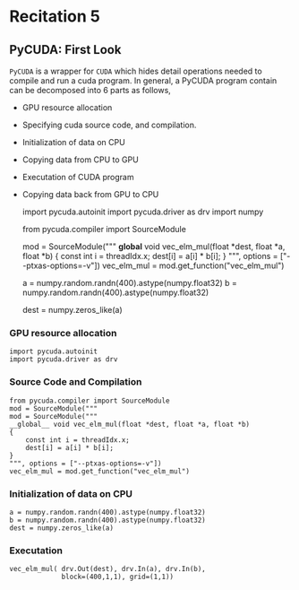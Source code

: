 # Recitation 5 #

## PyCUDA: First Look ##

`PyCUDA` is a wrapper for `CUDA` which hides detail operations needed to compile
and run a cuda program. In general, a PyCUDA program contain can be decomposed
into 6 parts as follows,

  * GPU resource allocation
  * Specifying cuda source code, and compilation.
  * Initialization of data on CPU
  * Copying data from CPU to GPU
  * Executation of CUDA program
  * Copying data back from GPU to CPU


    import pycuda.autoinit
    import pycuda.driver as drv
    import numpy

    from pycuda.compiler import SourceModule

    mod = SourceModule("""
    __global__ void vec_elm_mul(float *dest, float *a, float *b)
    {
        const int i = threadIdx.x;
        dest[i] = a[i] * b[i];
    }
    """, options = ["--ptxas-options=-v"])
    vec_elm_mul = mod.get_function("vec_elm_mul")

    a = numpy.random.randn(400).astype(numpy.float32)
    b = numpy.random.randn(400).astype(numpy.float32)

    dest = numpy.zeros_like(a)

### GPU resource allocation ###

    import pycuda.autoinit
    import pycuda.driver as drv

### Source Code and Compilation ###

    from pycuda.compiler import SourceModule
    mod = SourceModule("""
    mod = SourceModule("""
    __global__ void vec_elm_mul(float *dest, float *a, float *b)
    {
        const int i = threadIdx.x;
        dest[i] = a[i] * b[i];
    }
    """, options = ["--ptxas-options=-v"])
    vec_elm_mul = mod.get_function("vec_elm_mul")

### Initialization of data on CPU ###

    a = numpy.random.randn(400).astype(numpy.float32)
    b = numpy.random.randn(400).astype(numpy.float32)
    dest = numpy.zeros_like(a)

### Executation ###

    vec_elm_mul( drv.Out(dest), drv.In(a), drv.In(b),
                 block=(400,1,1), grid=(1,1))
